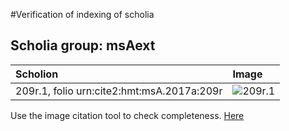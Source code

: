 #Verification of indexing of scholia



## Scholia group: msAext 

| Scholion     | Image     |
| :------------- | :------------- |
| 209r.1, folio urn:cite2:hmt:msA.2017a:209r | ![209r.1](http://www.homermultitext.org/iipsrv?OBJ=IIP,1.0&FIF=/project/homer/pyramidal/VenA/VA208VN_0710.tif&RGN=0.1551,0.2632,0.03869,0.01051&WID=800&CVT=JPEG) | 


Use the image citation tool to check completeness.
[Here](http://www.homermultitext.org/ict2/?urn=urn:cite2:hmt:vaimg.2017a:VA208VN_0710@0.1551,0.2632,0.03869,0.01051)